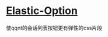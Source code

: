# [Elastic-Option](https://github.com/naahi-i/LiteLoaderQQNT-Transitio-Elastic-Option/blob/main/Elastic%20Option.css)
使qqnt的会话列表按钮更有弹性的css片段
